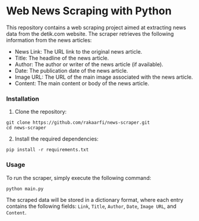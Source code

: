 # Web News Scraping with Python

This repository contains a web scraping project aimed at extracting news data from the detik.com website. The scraper retrieves the following information from the news articles:
- News Link: The URL link to the original news article.
- Title: The headline of the news article.
- Author: The author or writer of the news article (if available).
- Date: The publication date of the news article.
- Image URL: The URL of the main image associated with the news article.
- Content: The main content or body of the news article.

### Installation
1. Clone the repository:
```
git clone https://github.com/rakaarfi/news-scraper.git
cd news-scraper
```
2. Install the required dependencies:
```
pip install -r requirements.txt
```
### Usage
To run the scraper, simply execute the following command:

```
python main.py
```

The scraped data will be stored in a dictionary format, where each entry contains the following fields: `Link`, `Title`, `Author`, `Date`, `Image URL`, and `Content`.
